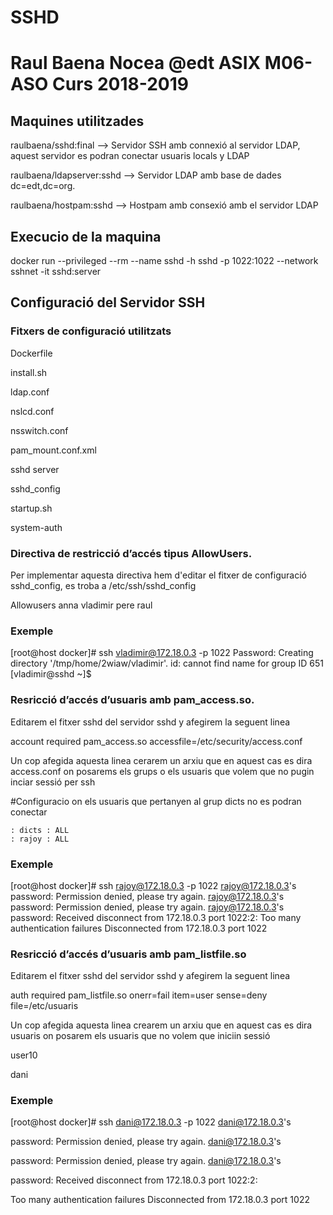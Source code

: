 # SSHD

# Raul Baena Nocea @edt ASIX M06-ASO Curs 2018-2019

## Maquines utilitzades

raulbaena/sshd:final --> Servidor SSH amb connexió al servidor LDAP, aquest servidor es podran conectar usuaris locals y LDAP

raulbaena/ldapserver:sshd --> Servidor LDAP amb base de dades dc=edt,dc=org.

raulbaena/hostpam:sshd --> Hostpam amb consexió amb el servidor LDAP

## Execucio de la maquina

docker run --privileged --rm --name sshd -h sshd -p 1022:1022 --network sshnet -it sshd:server

## Configuració del Servidor SSH

### Fitxers de configuració utilitzats

Dockerfile

install.sh

ldap.conf

nslcd.conf

nsswitch.conf

pam_mount.conf.xml

sshd server

sshd_config

startup.sh

system-auth


### Directiva de restricció d’accés tipus AllowUsers.

Per implementar aquesta directiva hem d'editar el fitxer de configuració sshd_config, es troba a /etc/ssh/sshd_config

Allowusers anna vladimir pere raul

### Exemple

[root@host docker]# ssh vladimir@172.18.0.3 -p 1022 
Password: Creating directory '/tmp/home/2wiaw/vladimir'. 
id: cannot find name for group ID 651 
[vladimir@sshd ~]$

### Resricció d’accés d’usuaris amb pam_access.so.

Editarem el fitxer sshd del servidor sshd y afegirem la seguent linea

account required pam_access.so accessfile=/etc/security/access.conf

Un cop afegida aquesta linea cerarem un arxiu que en aquest cas es dira access.conf on posarems els grups o els usuaris que volem que no pugin inciar sessió per ssh

#Configuracio on els usuaris que pertanyen al grup dicts no es podran conectar

    : dicts : ALL
    : rajoy : ALL

### Exemple

[root@host docker]# ssh rajoy@172.18.0.3 -p 1022 rajoy@172.18.0.3's password: Permission denied, please try again. rajoy@172.18.0.3's password: Permission denied, please try again. rajoy@172.18.0.3's password: Received disconnect from 172.18.0.3 port 1022:2: Too many authentication failures Disconnected from 172.18.0.3 port 1022

### Resricció d’accés d’usuaris amb pam_listfile.so

Editarem el fitxer sshd del servidor sshd y afegirem la seguent linea

auth required pam_listfile.so onerr=fail item=user sense=deny file=/etc/usuaris

Un cop afegida aquesta linea crearem un arxiu que en aquest cas es dira usuaris on posarem els usuaris que no volem que iniciin sessió

user10 

dani

### Exemple

[root@host docker]# ssh dani@172.18.0.3 -p 1022 dani@172.18.0.3's 

password: Permission denied, please try again. dani@172.18.0.3's

password: Permission denied, please try again. dani@172.18.0.3's 

password: Received disconnect from 172.18.0.3 port 1022:2: 

Too many authentication failures Disconnected from 172.18.0.3 port 1022

